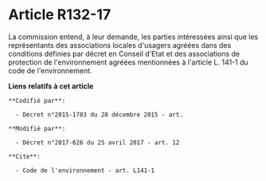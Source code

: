 # Article R132-17

La commission entend, à leur demande, les parties intéressées ainsi que les représentants des associations locales d'usagers
agréées dans des conditions définies par décret en Conseil d'Etat et des associations de protection de l'environnement
agréées mentionnées à l'article L. 141-1 du code de l'environnement.

**Liens relatifs à cet article**

	**Codifié par**:

	  - Décret n°2015-1783 du 28 décembre 2015 - art.

	**Modifié par**:

	  - Décret n°2017-626 du 25 avril 2017 - art. 12

	**Cite**:

	  - Code de l'environnement - art. L141-1
